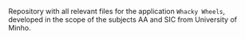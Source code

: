 Repository with all relevant files for the application `Whacky Wheels`, developed in the scope of the subjects AA and SIC from University of Minho.